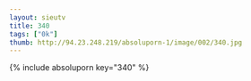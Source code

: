 ```yaml
--- 
layout: sieutv
title: 340
tags: ["0k"]
thumb: http://94.23.248.219/absoluporn-1/image/002/340.jpg
---
```

{% include absoluporn key="340" %} 
